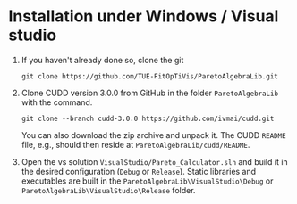 # Installation under Windows / Visual studio

1. If you haven't already done so, clone the git

   `git clone https://github.com/TUE-FitOpTiVis/ParetoAlgebraLib.git`

2. Clone CUDD version 3.0.0 from GitHub in the folder `ParetoAlgebraLib` with the command.

   `git clone --branch cudd-3.0.0 https://github.com/ivmai/cudd.git`

   You can also download the zip archive and unpack it.
   The CUDD `README` file, e.g., should then reside at `ParetoAlgebraLib/cudd/README`.
3. Open the vs solution `VisualStudio/Pareto_Calculator.sln` and build it in the desired configuration (`Debug` or `Release`). Static libraries and executables are built in the `ParetoAlgebraLib\VisualStudio\Debug` or `ParetoAlgebraLib\VisualStudio\Release` folder.


